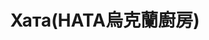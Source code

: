 ---
title: "Хата(HATA烏克蘭廚房)"
description: "Хата(HATA烏克蘭廚房)"
layout: shop
keywords:
  - 美食競賽
  - 台灣美食
  - 美食精選
datePublished: "2025-06-30"
dateModified: "2025-07-06"
city: "高雄市"
district: "鹽埕區"
address: "高雄市鹽埕區五福四路150號"
phone: "0906956650"
geo: "22.623297451663703, 120.28447960965849"
google_map: "https://maps.app.goo.gl/UTnWL4bsAt8mjfa29"
footinder: "https://footinder.com.tw/%e9%ab%98%e9%9b%84%e5%b8%82%e9%b9%bd%e5%9f%95%e5%8d%80/362211/"
official: "https://www.facebook.com/hataresto.ofc/"
award:
  - name: "500盤"
    year: "2024"
    entries:
      - dishes:
          - "薩洛·烏克蘭醃豬油"

---